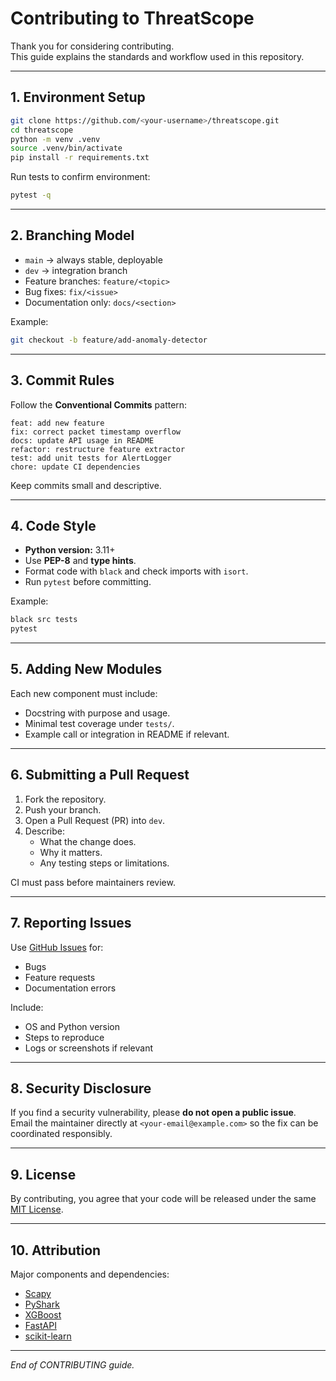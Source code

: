# Contributing to ThreatScope

Thank you for considering contributing.  
This guide explains the standards and workflow used in this repository.

---

## 1. Environment Setup

```bash
git clone https://github.com/<your-username>/threatscope.git
cd threatscope
python -m venv .venv
source .venv/bin/activate
pip install -r requirements.txt
```

Run tests to confirm environment:

```bash
pytest -q
```

---

## 2. Branching Model

- `main` → always stable, deployable  
- `dev` → integration branch  
- Feature branches: `feature/<topic>`  
- Bug fixes: `fix/<issue>`  
- Documentation only: `docs/<section>`

Example:

```bash
git checkout -b feature/add-anomaly-detector
```

---

## 3. Commit Rules

Follow the **Conventional Commits** pattern:

```
feat: add new feature
fix: correct packet timestamp overflow
docs: update API usage in README
refactor: restructure feature extractor
test: add unit tests for AlertLogger
chore: update CI dependencies
```

Keep commits small and descriptive.

---

## 4. Code Style

- **Python version:** 3.11+  
- Use **PEP-8** and **type hints**.  
- Format code with `black` and check imports with `isort`.  
- Run `pytest` before committing.

Example:

```bash
black src tests
pytest
```

---

## 5. Adding New Modules

Each new component must include:
- Docstring with purpose and usage.
- Minimal test coverage under `tests/`.
- Example call or integration in README if relevant.

---

## 6. Submitting a Pull Request

1. Fork the repository.  
2. Push your branch.  
3. Open a Pull Request (PR) into `dev`.  
4. Describe:
   - What the change does.
   - Why it matters.
   - Any testing steps or limitations.

CI must pass before maintainers review.

---

## 7. Reporting Issues

Use [GitHub Issues](../../issues) for:
- Bugs
- Feature requests
- Documentation errors

Include:
- OS and Python version
- Steps to reproduce
- Logs or screenshots if relevant

---

## 8. Security Disclosure

If you find a security vulnerability, please **do not open a public issue**.  
Email the maintainer directly at `<your-email@example.com>` so the fix can be coordinated responsibly.

---

## 9. License

By contributing, you agree that your code will be released under the same [MIT License](LICENSE).

---

## 10. Attribution

Major components and dependencies:
- [Scapy](https://scapy.net/)
- [PyShark](https://github.com/KimiNewt/pyshark)
- [XGBoost](https://xgboost.ai)
- [FastAPI](https://fastapi.tiangolo.com)
- [scikit-learn](https://scikit-learn.org)

---

*End of CONTRIBUTING guide.*

